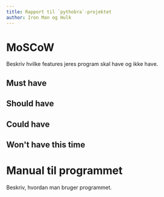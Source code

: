 ```yaml
---
title: Rapport til `pythobra`-projektet
author: Iron Man og Hulk
---
```


# MoSCoW

Beskriv hvilke features jeres program skal have og ikke have.

## Must have

## Should have

## Could have

## Won't have this time

# Manual til programmet
Beskriv, hvordan man bruger programmet.


